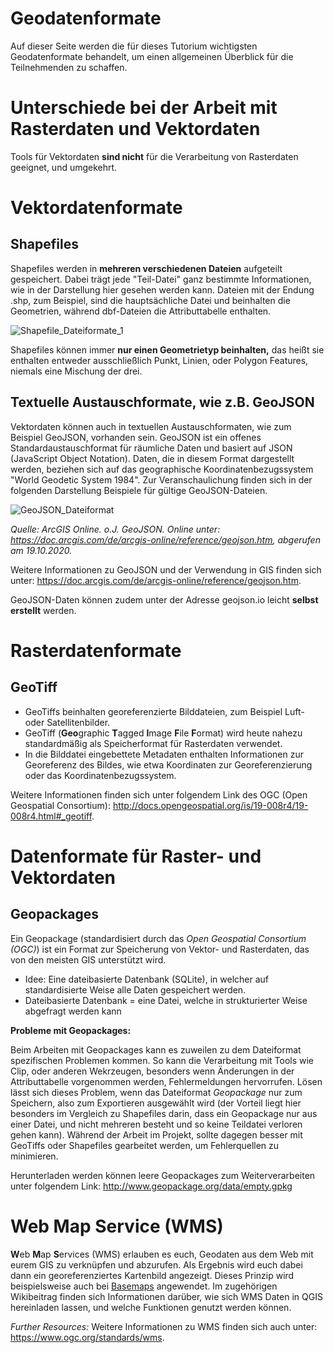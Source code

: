 # Geodatenformate
Auf dieser Seite werden die für dieses Tutorium wichtigsten Geodatenformate behandelt, um einen allgemeinen Überblick für die Teilnehmenden zu schaffen.

# Unterschiede bei der Arbeit mit Rasterdaten und Vektordaten
Tools für Vektordaten **sind nicht** für die Verarbeitung von Rasterdaten geeignet, und umgekehrt.

# Vektordatenformate
## Shapefiles
Shapefiles werden in **mehreren verschiedenen Dateien** aufgeteilt gespeichert. Dabei trägt jede "Teil-Datei" ganz bestimmte Informationen, wie in der Darstellung hier gesehen werden kann. Dateien mit der Endung .shp, zum Beispiel, sind die hauptsächliche Datei und beinhalten die Geometrien, während dbf-Dateien die Attributtabelle enthalten.

![Shapefile_Dateiformate_1](https://courses.gistools.geog.uni-heidelberg.de/giscience/qgis-book/-/raw/main/uploads/43feaa0744cd1a6b29d52a6639730b2c/Shapefile_Dateiformate_1.png)  

Shapefiles können immer **nur einen Geometrietyp beinhalten,** das heißt sie enthalten entweder ausschließlich Punkt, Linien, oder Polygon Features, niemals eine Mischung der drei.

## Textuelle Austauschformate, wie z.B. GeoJSON

Vektordaten können auch in textuellen Austauschformaten, wie zum Beispiel GeoJSON, vorhanden sein.
GeoJSON ist ein offenes Standardaustauschformat für räumliche Daten und basiert auf JSON (JavaScript Object Notation). Daten, die in diesem Format dargestellt werden, beziehen sich auf das geographische Koordinatenbezugssystem "World Geodetic System 1984". Zur Veranschaulichung finden sich in der folgenden Darstellung Beispiele für gültige GeoJSON-Dateien.

![GeoJSON_Dateiformat](https://courses.gistools.geog.uni-heidelberg.de/giscience/gis-einfuehrung/-/wikis//uploads/db464273a2aecd3cf0c9d53a1e7325ed/GeoJSON_Dateiformat.PNG)

*Quelle: ArcGIS Online. o.J. GeoJSON. Online unter: https://doc.arcgis.com/de/arcgis-online/reference/geojson.htm, abgerufen am 19.10.2020.*

Weitere Informationen zu GeoJSON und der Verwendung in GIS finden sich unter: https://doc.arcgis.com/de/arcgis-online/reference/geojson.htm.

GeoJSON-Daten können zudem unter der Adresse geojson.io leicht **selbst erstellt** werden.

# Rasterdatenformate
## GeoTiff
* GeoTiffs beinhalten georeferenzierte Bilddateien, zum Beispiel Luft- oder Satellitenbilder.
* GeoTiff (**Geo**graphic **T**agged **I**mage **F**ile **F**ormat) wird heute nahezu standardmäßig als Speicherformat für Rasterdaten verwendet.
* In die Bilddatei eingebettete Metadaten enthalten Informationen zur Georeferenz des Bildes, wie etwa Koordinaten zur Georeferenzierung oder das Koordinatenbezugssystem.

Weitere Informationen finden sich unter folgendem Link des OGC (Open Geospatial Consortium): http://docs.opengeospatial.org/is/19-008r4/19-008r4.html#_geotiff.

# Datenformate für Raster- und Vektordaten
## Geopackages
Ein Geopackage (standardisiert durch das *Open Geospatial Consortium (OGC)*) ist ein Format zur Speicherung von Vektor- und Rasterdaten, das von den meisten GIS unterstützt wird.
- Idee: Eine dateibasierte Datenbank (SQLite), in welcher auf standardisierte Weise alle Daten gespeichert werden.
- Dateibasierte Datenbank = eine Datei, welche in strukturierter Weise abgefragt werden kann

**Probleme mit Geopackages:**

Beim Arbeiten mit Geopackages kann es zuweilen zu dem Dateiformat spezifischen Problemen kommen. So kann die Verarbeitung mit Tools wie Clip, oder anderen Wekrzeugen, besonders wenn Änderungen in der Attributtabelle vorgenommen werden, Fehlermeldungen hervorrufen. Lösen lässt sich dieses Problem, wenn das Dateiformat *Geopackage* nur zum Speichern, also zum Exportieren ausgewählt wird (der Vorteil liegt hier besonders im Vergleich zu Shapefiles darin, dass ein Geopackage nur aus einer Datei, und nicht mehreren besteht und so keine Teildatei verloren gehen kann). Während der Arbeit im Projekt, sollte dagegen besser mit GeoTiffs oder Shapefiles gearbeitet werden, um Fehlerquellen zu minimieren.

Herunterladen werden können leere Geopackages zum Weiterverarbeiten unter folgendem Link: http://www.geopackage.org/data/empty.gpkg

# Web Map Service (WMS)

**W**eb **M**ap **S**ervices (WMS) erlauben es euch, Geodaten aus dem Web mit eurem GIS zu verknüpfen und abzurufen. Als Ergebnis wird euch dabei dann ein georeferenziertes Kartenbild angezeigt. Dieses Prinzip wird beispielsweise auch bei [Basemaps](/content/gis/06_georef-digitalize/qgis-Basemaps.md) angewendet. Im zugehörigen Wikibeitrag finden sich Informationen darüber, wie sich WMS Daten in QGIS hereinladen lassen, und welche Funktionen genutzt werden können.

*Further Resources:* Weitere Informationen zu WMS finden sich auch unter: https://www.ogc.org/standards/wms.
